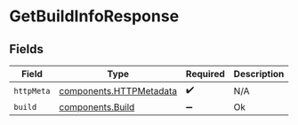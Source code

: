 # GetBuildInfoResponse


## Fields

| Field                                                              | Type                                                               | Required                                                           | Description                                                        |
| ------------------------------------------------------------------ | ------------------------------------------------------------------ | ------------------------------------------------------------------ | ------------------------------------------------------------------ |
| `httpMeta`                                                         | [components.HTTPMetadata](../../models/components/httpmetadata.md) | :heavy_check_mark:                                                 | N/A                                                                |
| `build`                                                            | [components.Build](../../models/components/build.md)               | :heavy_minus_sign:                                                 | Ok                                                                 |